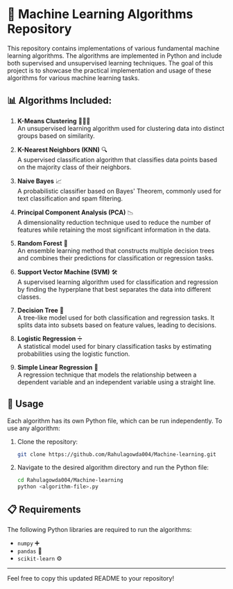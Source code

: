 # 🧠 Machine Learning Algorithms Repository

This repository contains implementations of various fundamental machine learning algorithms. The algorithms are implemented in Python and include both supervised and unsupervised learning techniques. The goal of this project is to showcase the practical implementation and usage of these algorithms for various machine learning tasks.

## 📊 Algorithms Included:

1. **K-Means Clustering** 🧑‍🤝‍🧑  
   An unsupervised learning algorithm used for clustering data into distinct groups based on similarity.

2. **K-Nearest Neighbors (KNN)** 🔍  
   A supervised classification algorithm that classifies data points based on the majority class of their neighbors.

3. **Naive Bayes** 📈  
   A probabilistic classifier based on Bayes' Theorem, commonly used for text classification and spam filtering.

4. **Principal Component Analysis (PCA)** 📉  
   A dimensionality reduction technique used to reduce the number of features while retaining the most significant information in the data.

5. **Random Forest** 🌳  
   An ensemble learning method that constructs multiple decision trees and combines their predictions for classification or regression tasks.

6. **Support Vector Machine (SVM)** 🛠️  
   A supervised learning algorithm used for classification and regression by finding the hyperplane that best separates the data into different classes.

7. **Decision Tree** 🌲  
   A tree-like model used for both classification and regression tasks. It splits data into subsets based on feature values, leading to decisions.

8. **Logistic Regression** ➗  
   A statistical model used for binary classification tasks by estimating probabilities using the logistic function.

9. **Simple Linear Regression** 📏  
   A regression technique that models the relationship between a dependent variable and an independent variable using a straight line.

## 🚀 Usage

Each algorithm has its own Python file, which can be run independently. To use any algorithm:

1. Clone the repository:
   ```bash
   git clone https://github.com/Rahulagowda004/Machine-learning.git
   ```

2. Navigate to the desired algorithm directory and run the Python file:
   ```bash
   cd Rahulagowda004/Machine-learning
   python <algorithm-file>.py
   ```

## 📋 Requirements

The following Python libraries are required to run the algorithms:

- `numpy` ➕
- `pandas` 🐼
- `scikit-learn` ⚙️

---

Feel free to copy this updated README to your repository!
